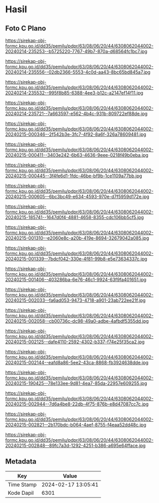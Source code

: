 # Hasil

## Foto C Plano

https://sirekap-obj-formc.kpu.go.id/dd35/pemilu/pdpr/63/08/06/20/44/6308062044002-20240214-235253--b5725220-7767-49b7-870a-d68564fc1bc7.jpg

https://sirekap-obj-formc.kpu.go.id/dd35/pemilu/pdpr/63/08/06/20/44/6308062044002-20240214-235556--02db2366-5553-4c0d-aa43-8bc65bd845a7.jpg

https://sirekap-obj-formc.kpu.go.id/dd35/pemilu/pdpr/63/08/06/20/44/6308062044002-20240214-235532--995f8b85-6388-4ee3-b12c-a2147ef14f11.jpg

https://sirekap-obj-formc.kpu.go.id/dd35/pemilu/pdpr/63/08/06/20/44/6308062044002-20240214-235721--7a663597-e562-4b4c-931b-809722ef88de.jpg

https://sirekap-obj-formc.kpu.go.id/dd35/pemilu/pdpr/63/08/06/20/44/6308062044002-20240215-000346--2f542b3e-3fc7-4f92-8a6f-326a78609481.jpg

https://sirekap-obj-formc.kpu.go.id/dd35/pemilu/pdpr/63/08/06/20/44/6308062044002-20240215-000411--3403e242-6b63-4636-9eee-0218f49b0eba.jpg

https://sirekap-obj-formc.kpu.go.id/dd35/pemilu/pdpr/63/08/06/20/44/6308062044002-20240215-000445--3f4fe6d1-1fdc-46be-bf9b-1ce1109a77bb.jpg

https://sirekap-obj-formc.kpu.go.id/dd35/pemilu/pdpr/63/08/06/20/44/6308062044002-20240215-000605--6bc3bc49-e634-4593-970e-d7f5959d172e.jpg

https://sirekap-obj-formc.kpu.go.id/dd35/pemilu/pdpr/63/08/06/20/44/6308062044002-20240215-185741--1647d0f4-4881-4658-8355-cdc106bb5cf5.jpg

https://sirekap-obj-formc.kpu.go.id/dd35/pemilu/pdpr/63/08/06/20/44/6308062044002-20240215-001310--e2060e8c-a20b-419e-8694-32679042a085.jpg

https://sirekap-obj-formc.kpu.go.id/dd35/pemilu/pdpr/63/08/06/20/44/6308062044002-20240215-001339--7bdcf042-330e-4f81-99b8-e5e73634337c.jpg

https://sirekap-obj-formc.kpu.go.id/dd35/pemilu/pdpr/63/08/06/20/44/6308062044002-20240215-001406--403286ba-6e76-46c1-9924-63f9fa401651.jpg

https://sirekap-obj-formc.kpu.go.id/dd35/pemilu/pdpr/63/08/06/20/44/6308062044002-20240215-002033--fa6ad053-9473-4718-a901-23ab722ee21f.jpg

https://sirekap-obj-formc.kpu.go.id/dd35/pemilu/pdpr/63/08/06/20/44/6308062044002-20240215-002058--cb00736c-dc98-49a0-adbe-4afbdf5355dd.jpg

https://sirekap-obj-formc.kpu.go.id/dd35/pemilu/pdpr/63/08/06/20/44/6308062044002-20240215-002125--dafe4110-2592-4302-b337-f74e25f35ca2.jpg

https://sirekap-obj-formc.kpu.go.id/dd35/pemilu/pdpr/63/08/06/20/44/6308062044002-20240215-002144--eafd8a86-5ee2-43ca-8868-fb3924638dde.jpg

https://sirekap-obj-formc.kpu.go.id/dd35/pemilu/pdpr/63/08/06/20/44/6308062044002-20240215-190425--78e133ee-9d81-4ea7-85da-22957e609255.jpg

https://sirekap-obj-formc.kpu.go.id/dd35/pemilu/pdpr/63/08/06/20/44/6308062044002-20240215-002944--7d6a4be8-22db-4f75-876b-e8d47087cc7c.jpg

https://sirekap-obj-formc.kpu.go.id/dd35/pemilu/pdpr/63/08/06/20/44/6308062044002-20240215-002821--2b170bdc-b064-4aef-8755-f4eaa52dd48c.jpg

https://sirekap-obj-formc.kpu.go.id/dd35/pemilu/pdpr/63/08/06/20/44/6308062044002-20240215-002848--89fc7a3d-1292-4251-b386-a695e64fface.jpg


## Metadata

| Key        | Value               |
| ---------- | ------------------- |
| Time Stamp | 2024-02-17 13:05:41 |
| Kode Dapil | 6301                |



